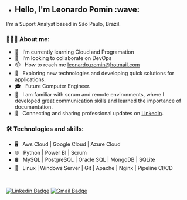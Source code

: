 - <h2> Hello, I'm Leonardo Pomin :wave: </br>
 I'm a Suport Analyst based in São Paulo, Brazil.
</h2>

<h3> 👨🏻‍💻 About me: </h3>

- 🌱 &nbsp; I’m currently learning Cloud and Programation
- 💞️ &nbsp; I’m looking to collaborate on DevOps
- 📫 &nbsp; How to reach me leonardo.pomin@hotmail.com
- :thinking: &nbsp; Exploring new technologies and developing quick solutions for applications.
- :mortar_board: &nbsp; Future Computer Engineer.
- :seedling: &nbsp; I am familiar with scrum and remote environments, where I developed great communication skills and learned the importance of documentation.
- :briefcase: &nbsp; Connecting and sharing professional updates on <a href="https://www.linkedin.com/in/leonardo-souza-pomin-56651ab3/">LinkedIn</a>.

<h3>🛠 Technologies and skills:</h3>

- 🖥 &nbsp; Aws Cloud | Google Cloud | Azure Cloud 
- 🌐 &nbsp; Python | Power BI | Scrum
- 🛢 &nbsp; MySQL | PostgreSQL | Oracle SQL | MongoDB | SQLite 
- :wrench: &nbsp; Linux | Windows Server | Git | Apache | Nginx | Pipeline CI/CD

</br>

[![Linkedin Badge](https://img.shields.io/badge/-LinkedIn-blue?style=flat-square&logo=Linkedin&logoColor=white)](https://www.linkedin.com/in/leonardo-souza-pomin-56651ab3)
[![Gmail Badge](https://img.shields.io/badge/-leonardo.pomin@hotmail.com-d14836?style=flat&logo=Gmail&logoColor=white)](mailto:leonardo.pomin@hotmail.com)

<!---
LeonardoPomin/LeonardoPomin is a ✨ special ✨ repository because its `README.md` (this file) appears on your GitHub profile.
You can click the Preview link to take a look at your changes.
--->

